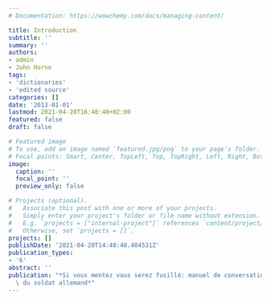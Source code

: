 ```yaml
---
# Documentation: https://wowchemy.com/docs/managing-content/

title: Introduction
subtitle: ''
summary: ''
authors:
- admin
- John Horne
tags:
- 'dictionaries'
- 'edited source'
categories: []
date: '2013-01-01'
lastmod: 2021-04-20T16:40:40+02:00
featured: false
draft: false

# Featured image
# To use, add an image named `featured.jpg/png` to your page's folder.
# Focal points: Smart, Center, TopLeft, Top, TopRight, Left, Right, BottomLeft, Bottom, BottomRight.
image:
  caption: ''
  focal_point: ''
  preview_only: false

# Projects (optional).
#   Associate this post with one or more of your projects.
#   Simply enter your project's folder or file name without extension.
#   E.g. `projects = ["internal-project"]` references `content/project/deep-learning/index.md`.
#   Otherwise, set `projects = []`.
projects: []
publishDate: '2021-04-20T14:40:40.404531Z'
publication_types:
- '6'
abstract: ''
publication: "*Si vous mentez vous serez fusillé: manuel de conversation à l'usage\
  \ du soldat allemand*"
---
```

